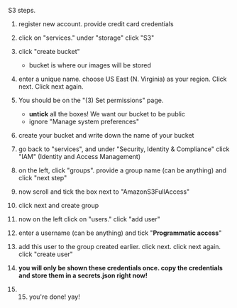  S3 steps.

1. register new account. provide credit card credentials
2. click on "services." under "storage" click "S3"
3. click "create bucket"

   - bucket is where our images will be stored
4. enter a unique name. choose US East (N. Virginia) as your region. Click next. Click next again.
5. You should be on the "(3) Set permissions" page.
   - **untick** all the boxes! We want our bucket to be public
   - ignore "Manage system preferences"
6. create your bucket and write down the name of your bucket
7. go back to "services", and under "Security, Identity & Compliance" click "IAM" (Identity and Access Management)
8. on the left, click "groups". provide a group name (can be anything) and click "next step"
9. now scroll and tick the box next to "AmazonS3FullAccess"
10. click next and create group
11. now on the left click on "users." click "add user"
12. enter a username (can be anything) and tick "**Programmatic access**"
13. add this user to the group created earlier. click next. click next again. click "create user"
14. **you will only be shown these credentials once. copy the credentials and store them in a secrets.json right now!**
15. 15. you're done! yay!
